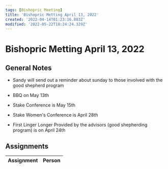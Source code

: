 ```yaml
---
tags: [Bishopric Meeting]
title: 'Bishopric Metting April 13, 2022'
created: '2022-04-14T01:23:16.803Z'
modified: '2022-05-22T18:24:24.329Z'
---
```


# Bishopric Metting April 13, 2022

## General Notes

* Sandy will send out a reminder about sunday to those involved with the good shepherd program

* BBQ on May 13th

* Stake Conference is May 15th

* Stake Women's Conference is April 28th

* First Linger Longer Provided by the advisors (good shepherding program) is on April 24th

## Assignments

| Assignment | Person |
|-|-|

